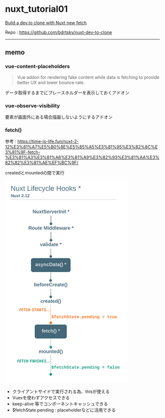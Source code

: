 # nuxt_tutorial01
[Build a dev.to clone with Nuxt new fetch](https://nuxtjs.org/ja/tutorials/build-dev-to-clone-with-nuxt-new-fetch)

Repo : https://github.com/bdrtsky/nuxt-dev-to-clone

---

## memo

### vue-content-placeholders

> Vue addon for rendering fake content while data is fetching to provide better UX and lower bounce rate.

データ取得するまでにプレースホルダーを表示しておくアドオン

### vue-observe-visibility

要素が画面外にある場合描画しないようにするアドオン

### fetch()

参考 : https://time-is-life.fun/nuxt-2-12%E3%81%A7%E5%B0%8E%E5%85%A5%E3%81%95%E3%82%8C%E3%81%9F-fetch-%E3%81%A3%E3%81%A6%E3%81%A9%E3%82%93%E3%81%AA%E3%82%82%E3%81%AE%EF%BC%9F/

createdとmountedの間で実行

![Lifecycle](./docs/nuxt-dev-to-clone/lifecycle.png)

- クライアントサイドで実行される為、thisが使える
- Vuexを使わずアクセスできる
- keep-alive 等でコンポーネントキャッシュできる
- $fetchState.pending : placeholderなどに活用できる
